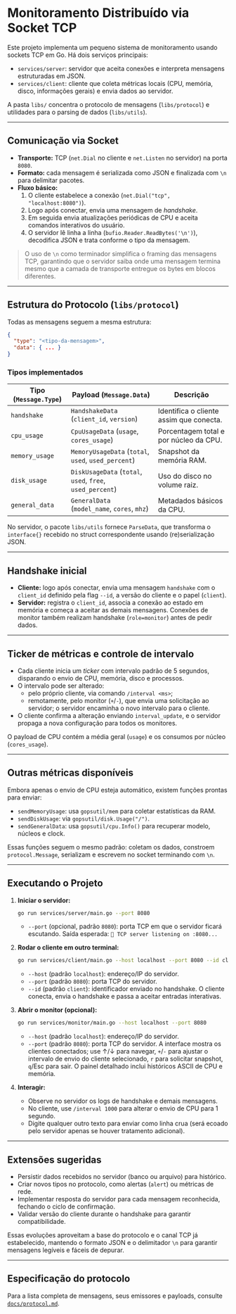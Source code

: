 # Monitoramento Distribuído via Socket TCP

Este projeto implementa um pequeno sistema de monitoramento usando sockets TCP em Go. Há dois serviços principais:

- `services/server`: servidor que aceita conexões e interpreta mensagens estruturadas em JSON.
- `services/client`: cliente que coleta métricas locais (CPU, memória, disco, informações gerais) e envia dados ao servidor.

A pasta `libs/` concentra o protocolo de mensagens (`libs/protocol`) e utilidades para o parsing de dados (`libs/utils`).

---

## Comunicação via Socket

- **Transporte:** TCP (`net.Dial` no cliente e `net.Listen` no servidor) na porta `8080`.
- **Formato:** cada mensagem é serializada como JSON e finalizada com `\n` para delimitar pacotes.
- **Fluxo básico:**
  1. O cliente estabelece a conexão (`net.Dial("tcp", "localhost:8080")`).
  2. Logo após conectar, envia uma mensagem de *handshake*.
  3. Em seguida envia atualizações periódicas de CPU e aceita comandos interativos do usuário.
  4. O servidor lê linha a linha (`bufio.Reader.ReadBytes('\n')`), decodifica JSON e trata conforme o tipo da mensagem.

> O uso de `\n` como terminador simplifica o framing das mensagens TCP, garantindo que o servidor saiba onde uma mensagem termina mesmo que a camada de transporte entregue os bytes em blocos diferentes.

---

## Estrutura do Protocolo (`libs/protocol`)

Todas as mensagens seguem a mesma estrutura:

```json
{
  "type": "<tipo-da-mensagem>",
  "data": { ... }
}
```

### Tipos implementados

| Tipo (`Message.Type`) | Payload (`Message.Data`) | Descrição |
| --- | --- | --- |
| `handshake` | `HandshakeData` (`client_id`, `version`) | Identifica o cliente assim que conecta. |
| `cpu_usage` | `CpuUsageData` (`usage`, `cores_usage`) | Porcentagem total e por núcleo da CPU. |
| `memory_usage` | `MemoryUsageData` (`total`, `used`, `used_percent`) | Snapshot da memória RAM. |
| `disk_usage` | `DiskUsageData` (`total`, `used`, `free`, `used_percent`) | Uso do disco no volume raiz. |
| `general_data` | `GeneralData` (`model_name`, `cores`, `mhz`) | Metadados básicos da CPU. |

No servidor, o pacote `libs/utils` fornece `ParseData`, que transforma o `interface{}` recebido no struct correspondente usando (re)serialização JSON.

---

## Handshake inicial

- **Cliente:** logo após conectar, envia uma mensagem `handshake` com o `client_id` definido pela flag `--id`, a versão do cliente e o papel (`client`).
- **Servidor:** registra o `client_id`, associa a conexão ao estado em memória e começa a aceitar as demais mensagens. Conexões de monitor também realizam handshake (`role=monitor`) antes de pedir dados.

---

## Ticker de métricas e controle de intervalo

- Cada cliente inicia um *ticker* com intervalo padrão de 5 segundos, disparando o envio de CPU, memória, disco e processos.
- O intervalo pode ser alterado:
  - pelo próprio cliente, via comando `/interval <ms>`;
  - remotamente, pelo monitor (`+`/`-`), que envia uma solicitação ao servidor; o servidor encaminha o novo intervalo para o cliente.
- O cliente confirma a alteração enviando `interval_update`, e o servidor propaga a nova configuração para todos os monitores.

O payload de CPU contém a média geral (`usage`) e os consumos por núcleo (`cores_usage`).

---

## Outras métricas disponíveis

Embora apenas o envio de CPU esteja automático, existem funções prontas para enviar:

- `sendMemoryUsage`: usa `gopsutil/mem` para coletar estatísticas da RAM.
- `sendDiskUsage`: via `gopsutil/disk.Usage("/")`.
- `sendGeneralData`: usa `gopsutil/cpu.Info()` para recuperar modelo, núcleos e clock.

Essas funções seguem o mesmo padrão: coletam os dados, constroem `protocol.Message`, serializam e escrevem no socket terminando com `\n`.

---

## Executando o Projeto

1. **Iniciar o servidor:**
   ```bash
   go run services/server/main.go --port 8080
   ```
   - `--port` (opcional, padrão `8080`): porta TCP em que o servidor ficará escutando.
   Saída esperada: `🚀 TCP server listening on :8080...`

2. **Rodar o cliente em outro terminal:**
   ```bash
   go run services/client/main.go --host localhost --port 8080 --id client123
   ```
   - `--host` (padrão `localhost`): endereço/IP do servidor.
   - `--port` (padrão `8080`): porta TCP do servidor.
   - `--id` (padrão `client`): identificador enviado no handshake.
   O cliente conecta, envia o handshake e passa a aceitar entradas interativas.

3. **Abrir o monitor (opcional):**
   ```bash
   go run services/monitor/main.go --host localhost --port 8080
   ```
   - `--host` (padrão `localhost`): endereço/IP do servidor.
   - `--port` (padrão `8080`): porta TCP do servidor.
   A interface mostra os clientes conectados; use ↑/↓ para navegar, `+`/`-` para ajustar o intervalo de envio do cliente selecionado, `r` para solicitar snapshot, `q`/Esc para sair. O painel detalhado inclui históricos ASCII de CPU e memória.

4. **Interagir:**
   - Observe no servidor os logs de handshake e demais mensagens.
   - No cliente, use `/interval 1000` para alterar o envio de CPU para 1 segundo.
   - Digite qualquer outro texto para enviar como linha crua (será ecoado pelo servidor apenas se houver tratamento adicional).

---

## Extensões sugeridas

- Persistir dados recebidos no servidor (banco ou arquivo) para histórico.
- Criar novos tipos no protocolo, como alertas (`alert`) ou métricas de rede.
- Implementar resposta do servidor para cada mensagem reconhecida, fechando o ciclo de confirmação.
- Validar versão do cliente durante o handshake para garantir compatibilidade.

Essas evoluções aproveitam a base do protocolo e o canal TCP já estabelecido, mantendo o formato JSON e o delimitador `\n` para garantir mensagens legíveis e fáceis de depurar.

---

## Especificação do protocolo

Para a lista completa de mensagens, seus emissores e payloads, consulte [`docs/protocol.md`](docs/protocol.md).
